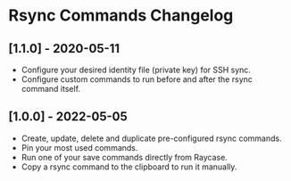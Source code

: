 # Rsync Commands Changelog

## [1.1.0] - 2020-05-11
- Configure your desired identity file (private key) for SSH sync.
- Configure custom commands to run before and after the rsync command itself.


## [1.0.0] - 2022-05-05

- Create, update, delete and duplicate pre-configured rsync commands.
- Pin your most used commands.
- Run one of your save commands directly from Raycase.
- Copy a rsync command to the clipboard to run it manually.
